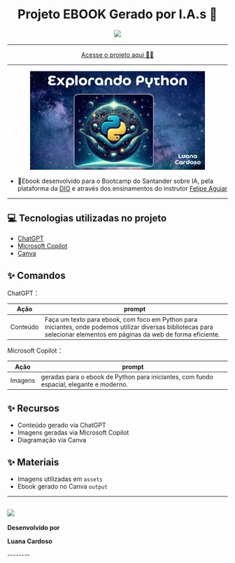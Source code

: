 
<h1 align="center"> Projeto EBOOK Gerado por I.A.s 🤖</h1>

<p align="center">
    <img width="100" src=".github/assets/banner.png">
</p>

-------

<p align="center">
<a href="https://github.com/luanaxcardoso/ebook-feito-por-IA/blob/main/output/Explorando-Python.pdf">Acesse o projeto aqui 🤖🐍 </a>
</p>

--------

<p align="center">
<img 
    src="./assets/capa.jpg"
    width="400"  
/>
</p>


* 📍Ebook desenvolvido para o Bootcamp do Santander sobre IA, pela plataforma da  [DIO](https://dio.me) e através dos ensinamentos do instrutor [Felipe Aguiar](https://github.com/felipeAguiarCode) 

--------

## 💻 Tecnologias utilizadas no projeto

- [ChatGPT](https://chat.openai.com/) 
- [Microsoft Copilot](https://www.microsoft.com/pt-br/copilot)
- [Canva](https://www.canva.com/)

## ✨ Comandos

ChatGPT：

|   Ação   | prompt                                                                                                                                                                                                                                                                         |
| :------: | ------------------------------------------------------------------------------------------------------------------------------------------------------------------------------------------------------------------------------------------------------------------------------ |
|  Conteúdo | Faça um texto para ebook, com foco em Python para iniciantes, onde podemos utilizar diversas bibliotecas para selecionar elementos em páginas da web de forma eficiente.


Microsoft Copilot：

|  Ação  | prompt                                                                                 |
| :----: | -------------------------------------------------------------------------------------- |
| Imagens | geradas para o ebook de Python para iniciantes, com fundo espacial, elegante e moderno.

## ✨ Recursos

- Conteúdo gerado via ChatGPT
- Imagens geradas via Microsoft Copilot
- Diagramação via Canva

## ✨ Materiais

- Imagens utilizadas em `assets`
- Ebook gerado no Canva `output`
--------
##

<p align="left">
    <img 
      margin=10 
      width=80 
      src="https://avatars.githubusercontent.com/u/112970416?v=4"
    />
</p>
<p> <strong>Desenvolvido por</strong> </p> 
<p> <strong>Luana Cardoso</strong> </p>
--------
